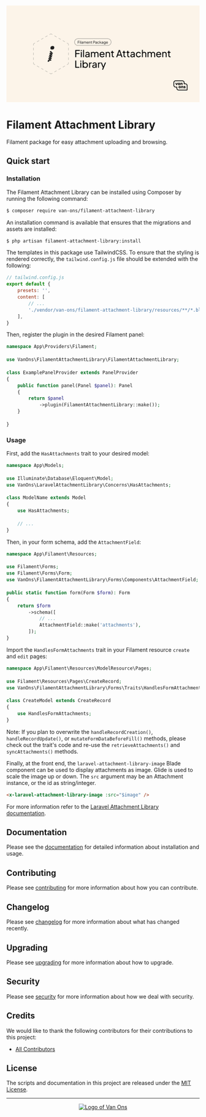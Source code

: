 <p align="center"><img src="art/social-card.png" alt="Social card of Filament attachment library"></p>

# Filament Attachment Library

<!-- BADGES -->

Filament package for easy attachment uploading and browsing.

## Quick start

### Installation

The Filament Attachment Library can be installed using Composer by running the following command:

```bash
$ composer require van-ons/filament-attachment-library
```

An installation command is available that ensures that the migrations and assets are installed:

```bash
$ php artisan filament-attachment-library:install
```

The templates in this package use TailwindCSS. To ensure that the styling is rendered correctly, the `tailwind.config.js`
file should be extended with the following:

```javascript
// tailwind.config.js
export default {
    presets: '',
    content: [
        // ...
        './vendor/van-ons/filament-attachment-library/resources/**/*.blade.php',
    ],
}
```

Then, register the plugin in the desired Filament panel:

```php
namespace App\Providers\Filament;

use VanOns\FilamentAttachmentLibrary\FilamentAttachmentLibrary;

class ExamplePanelProvider extends PanelProvider
{
    public function panel(Panel $panel): Panel
    {
        return $panel
            ->plugin(FilamentAttachmentLibrary::make());
    }

}
```

### Usage

First, add the `HasAttachments` trait to your desired model:

```php
namespace App\Models;

use Illuminate\Database\Eloquent\Model;
use VanOns\LaravelAttachmentLibrary\Concerns\HasAttachments;

class ModelName extends Model
{
    use HasAttachments;

    // ...
}
```

Then, in your form schema, add the `AttachmentField`:

```php
namespace App\Filament\Resources;

use Filament\Forms;
use Filament\Forms\Form;
use VanOns\FilamentAttachmentLibrary\Forms\Components\AttachmentField;

public static function form(Form $form): Form
{
    return $form
        ->schema([
            // ...
            AttachmentField::make('attachments'),
        ]);
}
```

Import the `HandlesFormAttachments` trait in your Filament resource `create` and `edit` pages:

```php
namespace App\Filament\Resources\ModelResource\Pages;

use Filament\Resources\Pages\CreateRecord;
use VanOns\FilamentAttachmentLibrary\Forms\Traits\HandlesFormAttachments;

class CreateModel extends CreateRecord
{
    use HandlesFormAttachments;
}
```

Note: If you plan to overwrite the `handleRecordCreation()`, `handleRecordUpdate()`,
or `mutateFormDataBeforeFill()` methods, please check out the trait's code and
re-use the `retrieveAttachments()` and `syncAttachments()` methods.

Finally, at the front end, the `laravel-attachment-library-image` Blade component can be used to display attachments as image. 
Glide is used to scale the image up or down. The `src` argument may be an Attachment instance, or the id as string/integer.

```html
<x-laravel-attachment-library-image :src="$image" />
```

For more information refer to the [Laravel Attachment Library documentation](https://github.com/VanOns/laravel-attachment-library).

## Documentation

Please see the [documentation] for detailed information about installation and usage.

## Contributing

Please see [contributing] for more information about how you can contribute.

## Changelog

Please see [changelog] for more information about what has changed recently.

## Upgrading

Please see [upgrading] for more information about how to upgrade.

## Security

Please see [security] for more information about how we deal with security.

## Credits

We would like to thank the following contributors for their contributions to this project:

* [All Contributors][all-contributors]

## License

The scripts and documentation in this project are released under the [MIT License][license].

---

<p align="center"><a href="https://van-ons.nl/" target="_blank"><img src="https://opensource.van-ons.nl/files/cow.png" width="50" alt="Logo of Van Ons"></a></p>

[documentation]: docs/README.md#contents
[contributing]: CONTRIBUTING.md
[changelog]: CHANGELOG.md
[upgrading]: UPGRADING.md
[security]: SECURITY.md
[email]: mailto:opensource@van-ons.nl
[all-contributors]: ../../contributors
[license]: LICENSE.md
